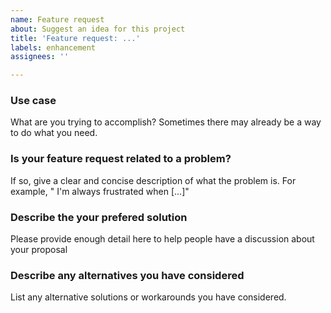 ```yaml
---
name: Feature request
about: Suggest an idea for this project
title: 'Feature request: ...'
labels: enhancement
assignees: ''

---
```


### Use case  
What are you trying to accomplish?  Sometimes there may already be a way to do what you need.  

### Is your feature request related to a problem?  
If so, give a clear and concise description of what the problem is.
For example, " I'm always frustrated when [...]"

### Describe the your prefered solution  
Please provide enough detail here to help people have a discussion about your proposal

### Describe any alternatives you have considered  
List any alternative solutions or workarounds you have considered.

